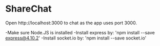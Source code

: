 # ShareChat

Open http://localhost:3000 to chat as the app uses port 3000.

-Make sure Node.JS is installed
-Install express by: 'npm install --save express@4.10.2'
-Install socket.io by: 'npm install --save socket.io'

